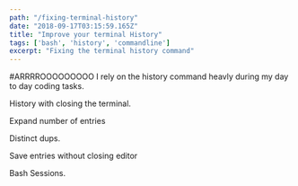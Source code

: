 ```yaml
---
path: "/fixing-terminal-history"
date: "2018-09-17T03:15:59.165Z"
title: "Improve your terminal History"
tags: ['bash', 'history', 'commandline']
excerpt: "Fixing the terminal history command"
---
```


#ARRRROOOOOOOOO
I rely on the history command heavly during my day to day coding tasks.  

History with closing the terminal.

Expand number of entries

Distinct dups.

Save entries without closing editor

Bash Sessions.




